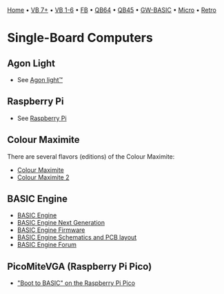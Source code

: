 [Home](https://gotbasic.com) • [VB 7+](vb.md) • [VB 1-6](vb6.md) • [FB](freebasic.md) • [QB64](qb64.md) • [QB45](qb.md) • [GW-BASIC](gw-basic.md) • [Micro](micro.md) • [Retro](retro.md)

# Single-Board Computers

## Agon Light

* See [Agon light™](agon.md)

## Raspberry Pi

* See [Raspberry Pi](pi.md)

## Colour Maximite

There are several flavors (editions) of the Colour Maximite:

* [Colour Maximite](cmm1.md)
* [Colour Maximite 2](cmm2.md)

## BASIC Engine

* [BASIC Engine](https://basicengine.org/)
* [BASIC Engine Next Generation](http://basicengine.org/nextgen.html)
* [BASIC Engine Firmware](https://github.com/uli/basicengine-firmware/blob/master/ttbasic/ttbasic.cpp)
* [BASIC Engine Schematics and PCB layout](https://github.com/uli/basicengine-pcb)
* [BASIC Engine Forum](https://betest.freeflarum.com/)

## PicoMiteVGA (Raspberry Pi Pico)

* ["Boot to BASIC" on the Raspberry Pi Pico](https://geoffg.net/picomitevga.html)

